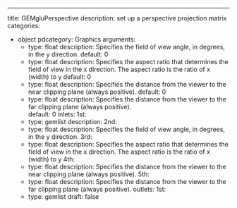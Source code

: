 
---
title: GEMgluPerspective
description: set up a perspective projection matrix
categories:
  - object
pdcategory: Graphics
arguments:
    - type: float
      description: Specifies the field of view angle, in degrees, in the y direction. 
      default: 0
    - type: float
      description: Specifies the aspect ratio that determines the field of view in the x direction. The aspect ratio is the ratio of x (width) to y
      default: 0
    - type: float
      description: Specifies the distance from the viewer to the near clipping plane (always positive). 
      default: 0
    - type: float
      description: Specifies the distance from the viewer to the far clipping plane (always positive).    
      default: 0
inlets:
  1st:
    - type: gemlist
      description:
  2nd:
    - type: float
      description: Specifies the field of view angle, in degrees, in the y direction. 
  3rd:
    - type: float
      description: Specifies the aspect ratio that determines the field of view in the x direction. The aspect ratio is the ratio of x (width) to y
  4th:
    - type: float
      description: Specifies the distance from the viewer to the near clipping plane (always positive). 
  5th:
    - type: float
      description: Specifies the distance from the viewer to the far clipping plane (always positive). 
outlets:
  1st:
    - type: gemlist
draft: false


